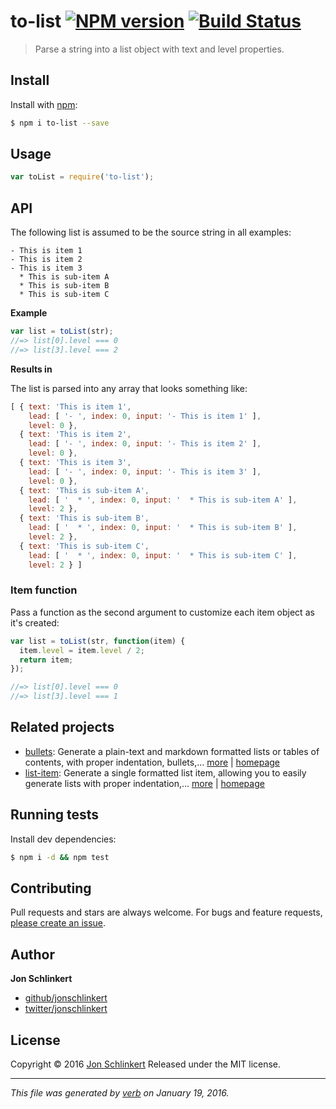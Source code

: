 # to-list [![NPM version](https://img.shields.io/npm/v/to-list.svg)](https://www.npmjs.com/package/to-list) [![Build Status](https://img.shields.io/travis/jonschlinkert/to-list.svg)](https://travis-ci.org/jonschlinkert/to-list)

> Parse a string into a list object with text and level properties.

## Install

Install with [npm](https://www.npmjs.com/):

```sh
$ npm i to-list --save
```

## Usage

```js
var toList = require('to-list');
```

## API

The following list is assumed to be the source string in all examples:

```
- This is item 1
- This is item 2
- This is item 3
  * This is sub-item A
  * This is sub-item B
  * This is sub-item C
```

**Example**

```js
var list = toList(str);
//=> list[0].level === 0
//=> list[3].level === 2
```

**Results in**

The list is parsed into any array that looks something like:

```js
[ { text: 'This is item 1',
    lead: [ '- ', index: 0, input: '- This is item 1' ],
    level: 0 },
  { text: 'This is item 2',
    lead: [ '- ', index: 0, input: '- This is item 2' ],
    level: 0 },
  { text: 'This is item 3',
    lead: [ '- ', index: 0, input: '- This is item 3' ],
    level: 0 },
  { text: 'This is sub-item A',
    lead: [ '  * ', index: 0, input: '  * This is sub-item A' ],
    level: 2 },
  { text: 'This is sub-item B',
    lead: [ '  * ', index: 0, input: '  * This is sub-item B' ],
    level: 2 },
  { text: 'This is sub-item C',
    lead: [ '  * ', index: 0, input: '  * This is sub-item C' ],
    level: 2 } ]
```

### Item function

Pass a function as the second argument to customize each item object as it's created:

```js
var list = toList(str, function(item) {
  item.level = item.level / 2;
  return item;
});

//=> list[0].level === 0
//=> list[3].level === 1
```

## Related projects

* [bullets](https://www.npmjs.com/package/bullets): Generate a plain-text and markdown formatted lists or tables of contents, with proper indentation, bullets,… [more](https://www.npmjs.com/package/bullets) | [homepage](https://github.com/jonschlinkert/bullets)
* [list-item](https://www.npmjs.com/package/list-item): Generate a single formatted list item, allowing you to easily generate lists with proper indentation,… [more](https://www.npmjs.com/package/list-item) | [homepage](https://github.com/jonschlinkert/list-item)

## Running tests

Install dev dependencies:

```sh
$ npm i -d && npm test
```

## Contributing

Pull requests and stars are always welcome. For bugs and feature requests, [please create an issue](https://github.com/jonschlinkert/to-list/issues/new).

## Author

**Jon Schlinkert**

* [github/jonschlinkert](https://github.com/jonschlinkert)
* [twitter/jonschlinkert](http://twitter.com/jonschlinkert)

## License

Copyright © 2016 [Jon Schlinkert](https://github.com/jonschlinkert)
Released under the MIT license.

***

_This file was generated by [verb](https://github.com/verbose/verb) on January 19, 2016._